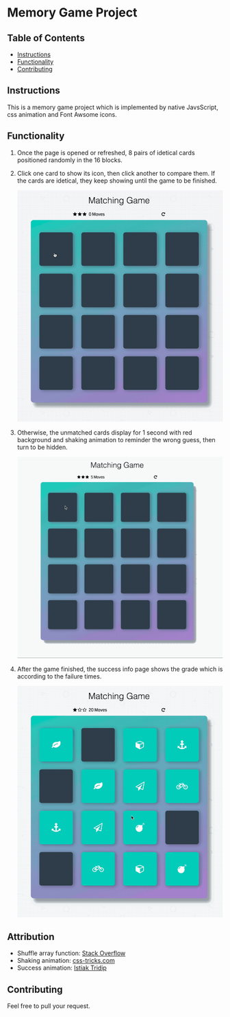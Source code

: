# Memory Game Project

## Table of Contents

* [Instructions](#instructions)
* [Functionality](#functionality)
* [Contributing](#contributing)

## Instructions

This is a memory game project which is implemented by native JavsScript, css animation and Font Awsome icons.

## Functionality

1. Once the page is opened or refreshed, 8 pairs of idetical cards positioned randomly in the 16 blocks.
2. Click one card to show its icon, then click another to compare them. If the cards are idetical, they keep showing until the game to be finished.

    ![matched](img/matched.gif)

3. Otherwise, the unmatched cards display for 1 second with red background and shaking animation to reminder the wrong guess, then turn to be hidden.

    ![unmatched](img/unmatched.gif)

4. After the game finished, the success info page shows the grade which is according to the failure times.

    ![success](img/success.gif)

## Attribution

* Shuffle array function: [Stack Overflow](http://stackoverflow.com/a/2450976)
* Shaking animation: [css-tricks.com](https://css-tricks.com/snippets/css/shake-css-keyframe-animation/)
* Success animation: [Istiak Tridip](https://codepen.io/istiaktridip/pen/BZqaOd)

## Contributing

Feel free to pull your request.